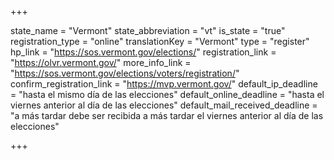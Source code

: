 +++

state_name = "Vermont"
state_abbreviation = "vt"
is_state = "true"
registration_type = "online"
translationKey = "Vermont"
type = "register"
hp_link = "https://sos.vermont.gov/elections/"
registration_link = "https://olvr.vermont.gov/"
more_info_link = "https://sos.vermont.gov/elections/voters/registration/"
confirm_registration_link = "https://mvp.vermont.gov/"
default_ip_deadline = "hasta el mismo día de las elecciones"
default_online_deadline = "hasta el viernes anterior al día de las elecciones"
default_mail_received_deadline = "a más tardar debe ser recibida a más tardar el viernes anterior al día de las elecciones"

+++